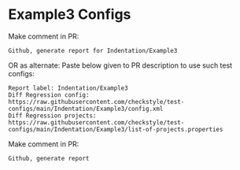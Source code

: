 # Example3 Configs
Make comment in PR:
```
Github, generate report for Indentation/Example3
```
OR as alternate:
Paste below given to PR description to use such test configs:
```
Report label: Indentation/Example3
Diff Regression config: https://raw.githubusercontent.com/checkstyle/test-configs/main/Indentation/Example3/config.xml
Diff Regression projects: https://raw.githubusercontent.com/checkstyle/test-configs/main/Indentation/Example3/list-of-projects.properties
```
Make comment in PR:
```
Github, generate report
```
